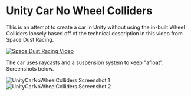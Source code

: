 # Unity Car No Wheel Colliders

This is an attempt to create a car in Unity without using the in-built Wheel Colliders loosely based off of the technical description in this video from Space Dust Racing.

[![Space Dust Racing Video](http://img.youtube.com/vi/LG1CtlFRmpU/0.jpg)](https://youtu.be/LG1CtlFRmpU)

The car uses raycasts and a suspension system to keep "afloat". Screenshots below.

![UnityCarNoWheelColliders Screenshot 1](https://jasemagee.com/img/unitycarnowheelcolliders/car1.jpg)
![UnityCarNoWheelColliders Screenshot 2](https://jasemagee.com/img/unitycarnowheelcolliders/car2.jpg)

